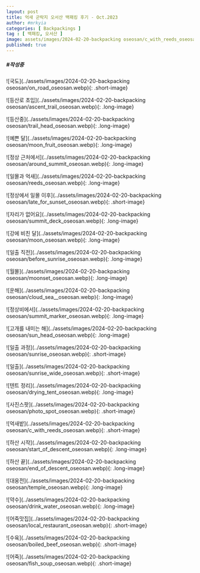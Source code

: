 ```yaml
---
layout: post
title: 억새 군락지 오서산 백패킹 후기 - Oct.2023
author: #mrkyia
categories: [ Backpackings ]
tag : [ 백패킹, 오서산 ]
image: assets/images/2024-02-20-backpacking oseosan/c_with_reeds_oseosan.webp
published: true
---
```

##### #작성중
![국도](../assets/images/2024-02-20-backpacking oseosan/on_road_oseosan.webp){: .short-image}
 
![등산로 초입](../assets/images/2024-02-20-backpacking oseosan/ascent_trail_oseosan.webp){: .long-image}
 
![등산중](../assets/images/2024-02-20-backpacking oseosan/trail_head_oseosan.webp){: .long-image}


![예쁜 달](../assets/images/2024-02-20-backpacking oseosan/moon_fruit_oseosan.webp){: .long-image}


![정상 근처에서](../assets/images/2024-02-20-backpacking oseosan/around_summit_oseosan.webp){: .long-image}



![일몰과 억새](../assets/images/2024-02-20-backpacking oseosan/reeds_oseosan.webp){: .long-image}

![정상에서 일몰 이후](../assets/images/2024-02-20-backpacking oseosan/late_for_sunset_oseosan.webp){: .short-image}



![자리가 없어요](../assets/images/2024-02-20-backpacking oseosan/summit_deck_oseosan.webp){: .long-image}


![강에 비친 달](../assets/images/2024-02-20-backpacking oseosan/moon_oseosan.webp){: .long-image}



![일출 직전](../assets/images/2024-02-20-backpacking oseosan/before_sunrise_oseosan.webp){: .long-image}


![월몰](../assets/images/2024-02-20-backpacking oseosan/moonset_oseosan.webp){: .long-image}


![운해](../assets/images/2024-02-20-backpacking oseosan/cloud_sea__oseosan.webp){: .long-image}

![정상비에서](../assets/images/2024-02-20-backpacking oseosan/summit_marker_oseosan.webp){: .long-image}

![고개를 내미는 해](../assets/images/2024-02-20-backpacking oseosan/sun_head_oseosan.webp){: .long-image}


![일출 과정](../assets/images/2024-02-20-backpacking oseosan/sunrise_oseosan.webp){: .short-image}

![일출](../assets/images/2024-02-20-backpacking oseosan/sunrise_wide_oseosan.webp){: .short-image}

![텐트 정리](../assets/images/2024-02-20-backpacking oseosan/drying_tent_oseosan.webp){: .long-image}


![사진스팟](../assets/images/2024-02-20-backpacking oseosan/photo_spot_oseosan.webp){: .short-image}


![억새밭](../assets/images/2024-02-20-backpacking oseosan/c_with_reeds_oseosan.webp){: .short-image}

![하산 시작](../assets/images/2024-02-20-backpacking oseosan/start_of_descent_oseosan.webp){: .long-image}

![하산 끝](../assets/images/2024-02-20-backpacking oseosan/end_of_descent_oseosan.webp){: .long-image}

![대웅전](../assets/images/2024-02-20-backpacking oseosan/temple_oseosan.webp){: .long-image}

![약수](../assets/images/2024-02-20-backpacking oseosan/drink_water_oseosan.webp){: .long-image}


![어죽맛집](../assets/images/2024-02-20-backpacking oseosan/local_restaurant_oseosan.webp){: .short-image}

![수육](../assets/images/2024-02-20-backpacking oseosan/boiled_beef_oseosan.webp){: .short-image}

![어죽](../assets/images/2024-02-20-backpacking oseosan/fish_soup_oseosan.webp){: .short-image}